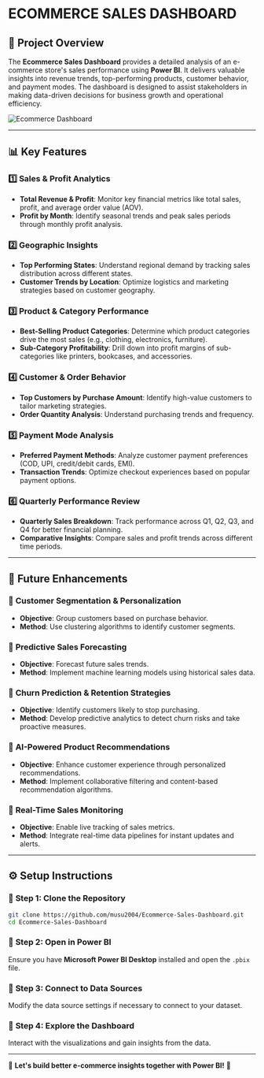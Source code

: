 # ECOMMERCE SALES DASHBOARD

## 📌 Project Overview
The **Ecommerce Sales Dashboard** provides a detailed analysis of an e-commerce store's sales performance using **Power BI**. It delivers valuable insights into revenue trends, top-performing products, customer behavior, and payment modes. The dashboard is designed to assist stakeholders in making data-driven decisions for business growth and operational efficiency.


![Ecommerce Dashboard](https://github.com/user-attachments/assets/80031b19-4830-47d6-b694-34e931381473)

---

## 📊 Key Features

### 1️⃣ **Sales & Profit Analytics**
- **Total Revenue & Profit**: Monitor key financial metrics like total sales, profit, and average order value (AOV).
- **Profit by Month**: Identify seasonal trends and peak sales periods through monthly profit analysis.

### 2️⃣ **Geographic Insights**
- **Top Performing States**: Understand regional demand by tracking sales distribution across different states.
- **Customer Trends by Location**: Optimize logistics and marketing strategies based on customer geography.

### 3️⃣ **Product & Category Performance**
- **Best-Selling Product Categories**: Determine which product categories drive the most sales (e.g., clothing, electronics, furniture).
- **Sub-Category Profitability**: Drill down into profit margins of sub-categories like printers, bookcases, and accessories.

### 4️⃣ **Customer & Order Behavior**
- **Top Customers by Purchase Amount**: Identify high-value customers to tailor marketing strategies.
- **Order Quantity Analysis**: Understand purchasing trends and frequency.

### 5️⃣ **Payment Mode Analysis**
- **Preferred Payment Methods**: Analyze customer payment preferences (COD, UPI, credit/debit cards, EMI).
- **Transaction Trends**: Optimize checkout experiences based on popular payment options.

### 6️⃣ **Quarterly Performance Review**
- **Quarterly Sales Breakdown**: Track performance across Q1, Q2, Q3, and Q4 for better financial planning.
- **Comparative Insights**: Compare sales and profit trends across different time periods.

---

## 🚀 Future Enhancements

### 🔹 **Customer Segmentation & Personalization**
- **Objective**: Group customers based on purchase behavior.
- **Method**: Use clustering algorithms to identify customer segments.

### 🔹 **Predictive Sales Forecasting**
- **Objective**: Forecast future sales trends.
- **Method**: Implement machine learning models using historical sales data.

### 🔹 **Churn Prediction & Retention Strategies**
- **Objective**: Identify customers likely to stop purchasing.
- **Method**: Develop predictive analytics to detect churn risks and take proactive measures.

### 🔹 **AI-Powered Product Recommendations**
- **Objective**: Enhance customer experience through personalized recommendations.
- **Method**: Implement collaborative filtering and content-based recommendation algorithms.

### 🔹 **Real-Time Sales Monitoring**
- **Objective**: Enable live tracking of sales metrics.
- **Method**: Integrate real-time data pipelines for instant updates and alerts.

---

## ⚙️ Setup Instructions

### 🔹 **Step 1: Clone the Repository**
```bash
git clone https://github.com/musu2004/Ecommerce-Sales-Dashboard.git
cd Ecommerce-Sales-Dashboard
```

### 🔹 **Step 2: Open in Power BI**
Ensure you have **Microsoft Power BI Desktop** installed and open the `.pbix` file.

### 🔹 **Step 3: Connect to Data Sources**
Modify the data source settings if necessary to connect to your dataset.

### 🔹 **Step 4: Explore the Dashboard**
Interact with the visualizations and gain insights from the data.

---
📌 **Let's build better e-commerce insights together with Power BI!** 🚀
